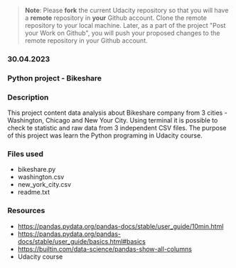 >**Note**: Please **fork** the current Udacity repository so that you will have a **remote** repository in **your** Github account. Clone the remote repository to your local machine. Later, as a part of the project "Post your Work on Github", you will push your proposed changes to the remote repository in your Github account.

### 30.04.2023

### Python project - Bikeshare


### Description
This project content data analysis about Bikeshare company from 3 cities - Washington, Chicago and New Your City. Using terminal it is possible to check te statistic and raw data from 3 independent CSV files. The purpose of this project was learn the Python programing in Udacity course.

### Files used
- bikeshare.py 
- washington.csv 
- new_york_city.csv 
- readme.txt

### Resources
- https://pandas.pydata.org/pandas-docs/stable/user_guide/10min.html
- https://pandas.pydata.org/pandas-docs/stable/user_guide/basics.html#basics
- https://builtin.com/data-science/pandas-show-all-columns
- Udacity course
